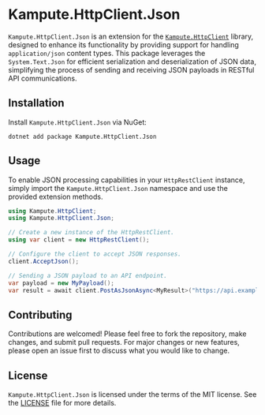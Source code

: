 # Kampute.HttpClient.Json

`Kampute.HttpClient.Json` is an extension for the [`Kampute.HttpClient`](https://www.nuget.org/packages/Kampute.HttpClient) library,
designed to enhance its functionality by providing support for handling `application/json` content types. This package leverages the
`System.Text.Json` for efficient serialization and deserialization of JSON data, simplifying the process of sending and receiving
JSON payloads in RESTful API communications.

## Installation

Install `Kampute.HttpClient.Json` via NuGet:

```shell
dotnet add package Kampute.HttpClient.Json
```

## Usage

To enable JSON processing capabilities in your `HttpRestClient` instance, simply import the `Kampute.HttpClient.Json` namespace and
use the provided extension methods.

```csharp
using Kampute.HttpClient;
using Kampute.HttpClient.Json;

// Create a new instance of the HttpRestClient.
using var client = new HttpRestClient();

// Configure the client to accept JSON responses.
client.AcceptJson();

// Sending a JSON payload to an API endpoint.
var payload = new MyPayload();
var result = await client.PostAsJsonAsync<MyResult>("https://api.example.com/resource", payload);
```

## Contributing

Contributions are welcomed! Please feel free to fork the repository, make changes, and submit pull requests. For major changes or new
features, please open an issue first to discuss what you would like to change.

## License

`Kampute.HttpClient.Json` is licensed under the terms of the MIT license. See the [LICENSE](LICENSE) file for more details.
